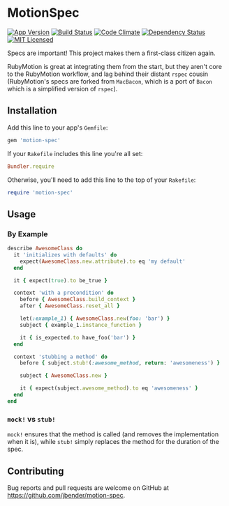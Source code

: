 # MotionSpec
[![App Version](https://img.shields.io/gem/v/motion-spec.svg)](https://rubygems.org/gems/motion-spec)
[![Build Status](https://img.shields.io/travis/jbender/motion-spec/master.svg)](https://travis-ci.org/jbender/motion-spec)
[![Code Climate](https://img.shields.io/codeclimate/github/jbender/motion-spec.svg)](https://codeclimate.com/github/jbender/motion-spec)
[![Dependency Status](https://img.shields.io/gemnasium/jbender/motion-spec.svg)](https://gemnasium.com/jbender/motion-spec)
[![MIT Licensed](https://img.shields.io/github/license/jbender/motion-spec.svg)](https://github.com/jbender/motion-spec/blob/master/LICENSE)

Specs are important! This project makes them a first-class citizen again.

RubyMotion is great at integrating them from the start, but
they aren't core to the RubyMotion workflow, and lag behind their distant
`rspec` cousin (RubyMotion's specs are forked from `MacBacon`, which is a port
of `Bacon` which is a simplified version of `rspec`).

## Installation

Add this line to your app's `Gemfile`:

```ruby
gem 'motion-spec'
```

If your `Rakefile` includes this line you're all set:

```ruby
Bundler.require
```

Otherwise, you'll need to add this line to the top of your `Rakefile`:

```ruby
require 'motion-spec'
```

## Usage

### By Example

```ruby
describe AwesomeClass do
  it 'initializes with defaults' do
    expect(AwesomeClass.new.attribute).to eq 'my default'
  end

  it { expect(true).to be_true }

  context 'with a precondition' do
    before { AwesomeClass.build_context }
    after { AwesomeClass.reset_all }

    let(:example_1) { AwesomeClass.new(foo: 'bar') }
    subject { example_1.instance_function }

    it { is_expected.to have_foo('bar') }
  end

  context 'stubbing a method' do
    before { subject.stub!(:awesome_method, return: 'awesomeness') }

    subject { AwesomeClass.new }

    it { expect(subject.awesome_method).to eq 'awesomeness' }
  end
end
```

### `mock!` vs `stub!`

`mock!` ensures that the method is called (and removes the implementation when
it is), while `stub!` simply replaces the method for the duration of the spec.

## Contributing

Bug reports and pull requests are welcome on GitHub at
https://github.com/jbender/motion-spec.
